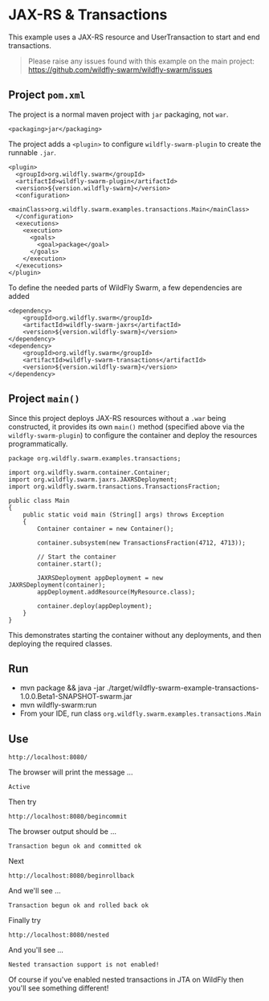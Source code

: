 # JAX-RS & Transactions

This example uses a JAX-RS resource and UserTransaction to start
and end transactions.

> Please raise any issues found with this example on the main project:
> https://github.com/wildfly-swarm/wildfly-swarm/issues

## Project `pom.xml`

The project is a normal maven project with `jar` packaging, not `war`.

    <packaging>jar</packaging>

The project adds a `<plugin>` to configure `wildfly-swarm-plugin` to
create the runnable `.jar`.

    <plugin>
      <groupId>org.wildfly.swarm</groupId>
      <artifactId>wildfly-swarm-plugin</artifactId>
      <version>${version.wildfly-swarm}</version>
      <configuration>
        <mainClass>org.wildfly.swarm.examples.transactions.Main</mainClass>
      </configuration>
      <executions>
        <execution>
          <goals>
            <goal>package</goal>
          </goals>
        </execution>
      </executions>
    </plugin>

To define the needed parts of WildFly Swarm, a few dependencies are added

    <dependency>
        <groupId>org.wildfly.swarm</groupId>
        <artifactId>wildfly-swarm-jaxrs</artifactId>
        <version>${version.wildfly-swarm}</version>
    </dependency>
    <dependency>
        <groupId>org.wildfly.swarm</groupId>
        <artifactId>wildfly-swarm-transactions</artifactId>
        <version>${version.wildfly-swarm}</version>
    </dependency>

## Project `main()`

Since this project deploys JAX-RS resources without a `.war` being constructed,
it provides its own `main()` method (specified above via the `wildfly-swarm-plugin`) to
configure the container and deploy the resources programmatically.

    package org.wildfly.swarm.examples.transactions;
    
    import org.wildfly.swarm.container.Container;
    import org.wildfly.swarm.jaxrs.JAXRSDeployment;
    import org.wildfly.swarm.transactions.TransactionsFraction;
    
    public class Main
    {
        public static void main (String[] args) throws Exception 
        {
            Container container = new Container();
    
            container.subsystem(new TransactionsFraction(4712, 4713));
    
            // Start the container
            container.start();
    
            JAXRSDeployment appDeployment = new JAXRSDeployment(container);
            appDeployment.addResource(MyResource.class);
    
            container.deploy(appDeployment);
        }
    }


This demonstrates starting the container without any deployments,
and then deploying the required classes.  

## Run

* mvn package && java -jar ./target/wildfly-swarm-example-transactions-1.0.0.Beta1-SNAPSHOT-swarm.jar
* mvn wildfly-swarm:run
* From your IDE, run class `org.wildfly.swarm.examples.transactions.Main`

## Use

    http://localhost:8080/

The browser will print the message ...

    Active

Then try

    http://localhost:8080/begincommit

The browser output should be ...

    Transaction begun ok and committed ok

Next

    http://localhost:8080/beginrollback

And we'll see ...

    Transaction begun ok and rolled back ok

Finally try

    http://localhost:8080/nested

And you'll see ...

    Nested transaction support is not enabled!

Of course if you've enabled nested transactions in JTA on WildFly then you'll see something different!